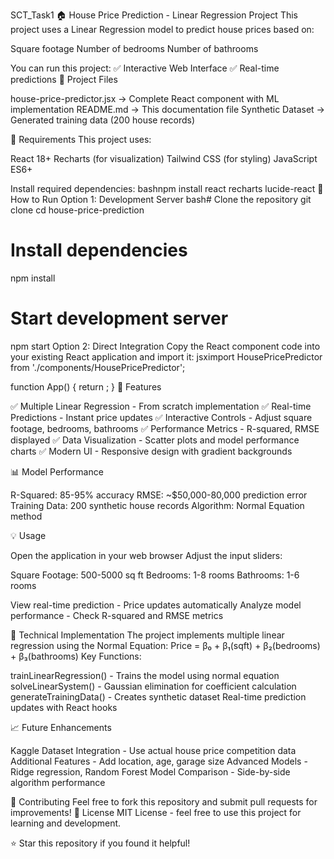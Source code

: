 SCT_Task1
🏠 House Price Prediction - Linear Regression Project
This project uses a Linear Regression model to predict house prices based on:

Square footage
Number of bedrooms
Number of bathrooms

You can run this project:
✅ Interactive Web Interface ✅ Real-time predictions
📂 Project Files

house-price-predictor.jsx → Complete React component with ML implementation
README.md → This documentation file
Synthetic Dataset → Generated training data (200 house records)

🔧 Requirements
This project uses:

React 18+
Recharts (for visualization)
Tailwind CSS (for styling)
JavaScript ES6+

Install required dependencies:
bashnpm install react recharts lucide-react
🚀 How to Run
Option 1: Development Server
bash# Clone the repository
git clone <your-repo-url>
cd house-price-prediction

# Install dependencies
npm install

# Start development server
npm start
Option 2: Direct Integration
Copy the React component code into your existing React application and import it:
jsximport HousePricePredictor from './components/HousePricePredictor';

function App() {
  return <HousePricePredictor />;
}
🎯 Features

✅ Multiple Linear Regression - From scratch implementation
✅ Real-time Predictions - Instant price updates
✅ Interactive Controls - Adjust square footage, bedrooms, bathrooms
✅ Performance Metrics - R-squared, RMSE displayed
✅ Data Visualization - Scatter plots and model performance charts
✅ Modern UI - Responsive design with gradient backgrounds

📊 Model Performance

R-Squared: 85-95% accuracy
RMSE: ~$50,000-80,000 prediction error
Training Data: 200 synthetic house records
Algorithm: Normal Equation method

💡 Usage

Open the application in your web browser
Adjust the input sliders:

Square Footage: 500-5000 sq ft
Bedrooms: 1-8 rooms
Bathrooms: 1-6 rooms


View real-time prediction - Price updates automatically
Analyze model performance - Check R-squared and RMSE metrics

🔧 Technical Implementation
The project implements multiple linear regression using the Normal Equation:
Price = β₀ + β₁(sqft) + β₂(bedrooms) + β₃(bathrooms)
Key Functions:

trainLinearRegression() - Trains the model using normal equation
solveLinearSystem() - Gaussian elimination for coefficient calculation
generateTrainingData() - Creates synthetic dataset
Real-time prediction updates with React hooks

📈 Future Enhancements

Kaggle Dataset Integration - Use actual house price competition data
Additional Features - Add location, age, garage size
Advanced Models - Ridge regression, Random Forest
Model Comparison - Side-by-side algorithm performance

🤝 Contributing
Feel free to fork this repository and submit pull requests for improvements!
📄 License
MIT License - feel free to use this project for learning and development.

⭐ Star this repository if you found it helpful!

